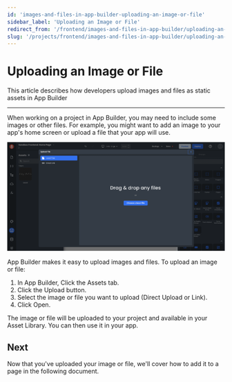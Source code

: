 ```yaml
---
id: 'images-and-files-in-app-builder-uploading-an-image-or-file'
sidebar_label: 'Uploading an Image or File'
redirect_from: '/frontend/images-and-files-in-app-builder/uploading-an-image-or-file'
slug: '/projects/frontend/images-and-files-in-app-builder/uploading-an-image-or-file'
---
```


# Uploading an Image or File

This article describes how developers upload images and files as static assets in App Builder

---

When working on a project in App Builder, you may need to include some images or other files. For example, you might want to add an image to your app's home screen or upload a file that your app will use.

![Upload modal](./_images/ab-images-and-files-in-app-builder-uploading-an-image-or-file-1.png)

App Builder makes it easy to upload images and files. To upload an image or file:

1. In App Builder, Click the Assets tab.
2. Click the Upload button.
3. Select the image or file you want to upload (Direct Upload or Link).
4. Click Open.

The image or file will be uploaded to your project and available in your Asset Library. You can then use it in your app.

## Next

Now that you've uploaded your image or file, we'll cover how to add it to a page in the following document.

